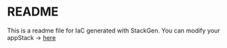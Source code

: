# README
This is a readme file for IaC generated with StackGen.
You can modify your appStack -> [here](http://stage.dev.stackgen.com/appstacks/786a9db0-ea68-4eac-afac-b6b28243ef0b)
